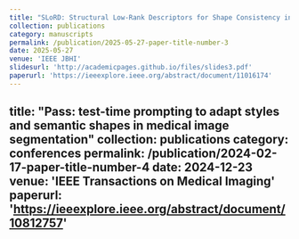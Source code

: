 ```yaml
---
title: "SLoRD: Structural Low-Rank Descriptors for Shape Consistency in Vertebrae Segmentation"
collection: publications
category: manuscripts
permalink: /publication/2025-05-27-paper-title-number-3
date: 2025-05-27
venue: 'IEEE JBHI'
slidesurl: 'http://academicpages.github.io/files/slides3.pdf'
paperurl: 'https://ieeexplore.ieee.org/abstract/document/11016174'
---
```

title: "Pass: test-time prompting to adapt styles and semantic shapes in medical image segmentation"
collection: publications
category: conferences
permalink: /publication/2024-02-17-paper-title-number-4
date: 2024-12-23
venue: 'IEEE Transactions on Medical Imaging'
paperurl: 'https://ieeexplore.ieee.org/abstract/document/10812757'
---
